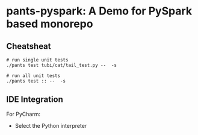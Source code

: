 # pants-pyspark: A Demo for PySpark based monorepo
## Cheatsheat
```
# run single unit tests
./pants test tubi/cat/tail_test.py --  -s

# run all unit tests
./pants test :: --  -s
```

## IDE Integration
For PyCharm:
+ Select the Python interpreter
